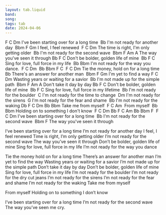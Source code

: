 ```yaml
---
layout: tab.liquid
band:
song:
tags: tab
date: 2024-04-06
---
```


F                  C          Dm I've been starting over for a long time                    Bb I'm not ready for another day   Bbm            F   Gm I feel, I feel renewed    F                    C           Dm The time is right, I'm only getting older                        Bb I'm not ready for the second wave     Bbm                  F      Am  A The way you've seen it through Bb                               F    C Don't be bolder, golden life of mine           Bb                      F      C Sing for love, full force in my life                        Bb             Bbm I'm not ready for the way you dance.  F   C    Dm      Bb  Bbm  F   C  F                C            Dm Tie the money, hold on for a long time                          Bb There's an answer for another man     Bbm            F   Gm I'm yet to find a way F                  C            Dm Wasting years or waiting for a savior                          Bb I'm not made up for the simple path        Bbm            F    Am A Don't take it day by day Bb                               F    C Don't be bolder, golden life of mine           Bb                     F       C Sing for love, full force in my lifetime                        Bb I'm not ready for the boulder                        C I'm not ready for the time to change                        Dm I'm not ready for the sirens                        G I'm not ready for the fear and shame                        Bb I'm not ready for the waking Db               F   C  Dm  Bb  Bbm Take me from myself          F   C  Am    From myself         Bb                Bbm Holding on to something I don't know  F  C  Dm  Bb F  C  Am  Bb  Bbm F  F                   C          Dm I've been starting over for a long time                        Bb I'm not ready for the second wave     Bbm                  F The way you've seen it through 


I’ve been starting over for a long time
I’m not ready for another day
I feel, I feel renewed
Time is right, I’m only getting older
I’m not ready for the second wave
The way you’ve seen it through
Don’t be bolder, golden life of mine
Sing for love, full force in my life
I’m not ready for the way you dance

Tie the money hold on for a long time
There’s an answer for another man
I’m yet to find the way
Wasting years or waiting for a savior
I’m not made up for the simple path
Don’t take it day by day
Don’t be bolder, golden life of mine
Sing for love, full force in my life
I’m not ready for the boulder
I’m not ready for the dry cut jeans
I’m not ready for the sirens
I’m not ready for the fear and shame
I’m not ready for the waking
Take me from myself

From myself
Holding on to something I don’t know

I’ve been starting over for a long time
I’m not ready for the second wave
The way you’ve seen me cry.
